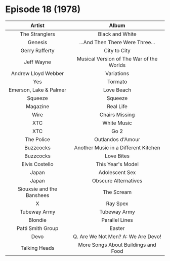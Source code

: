 # Episode 18 (1978)

| Artist | Album |
| :---: | :---: |
| The Stranglers | Black and White |
| Genesis | ...And Then There Were Three... |
| Gerry Rafferty | City to City |
| Jeff Wayne | Musical Version of The War of the Worlds |
| Andrew Lloyd Webber | Variations |
| Yes | Tormato |
| Emerson, Lake & Palmer | Love Beach |
| Squeeze | Squeeze |
| Magazine | Real Life |
| Wire | Chairs Missing |
| XTC | White Music |
| XTC | Go 2 |
| The Police | Outlandos d'Amour |
| Buzzcocks | Another Music in a Different Kitchen |
| Buzzcocks | Love Bites |
| Elvis Costello | This Year's Model |
| Japan | Adolescent Sex |
| Japan | Obscure Alternatives |
| Siouxsie and the Banshees | The Scream |
| X|Ray Spex | Germfree Adolescents |
| Tubeway Army | Tubeway Army |
| Blondie | Parallel Lines |
| Patti Smith Group | Easter |
| Devo | Q. Are We Not Men? A: We Are Devo! |
| Talking Heads | More Songs About Buildings and Food |